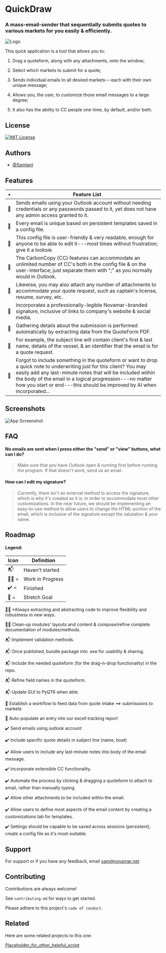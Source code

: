 # QuickDraw

### A mass-email-sender that sequentially submits quotes to various markets for you easily & efficiently.

![Logo](https://dev-to-uploads.s3.amazonaws.com/uploads/articles/th5xamgrr6se0x5ro4g6.png)

This quick application is a tool that allows you to:

1. Drag a quoteform, along with any attachments, onto the window;

2. Select which markets to submit for a quote;

3. Sends individual emails to all desired markets---each with their own unique message;

4. Allows you, the user, to customize those email messages to a large degree; 

5. It also has the ability to CC people one-time, by default, and/or both.


## License

[![MIT License](https://img.shields.io/badge/License-MIT-green.svg)](https://choosealicense.com/licenses/mit/)


## Authors

- [@Samlant](https://github.com/Samlant)


## Features
:black_small_square: | Feature List 
 ---|---
:clinking_glasses: | Sends emails using your Outlook account without needing credentials or any passwords passed to it, yet does not have any admin access granted to it.
:clinking_glasses: | Every email is unique based on persistent templates saved in a config file.
:clinking_glasses: | This config file is user-friendly & very readable, enough for anyone to be able to edit it---most times without frustration; give it a looksie.
:clinking_glasses: | The CarbonCopy (CC) features can accommodate an unlimited number of CC's both in the config file & on the user-interface; just separate them with ";" as you normally would in Outlook.
:clinking_glasses: | Likewise, you may also attach any number of attachments to accommodate your quote request, such as captain's license,  resume, survey, etc.
:clinking_glasses: | Incorporates a professionally-legible Novamar-branded signature, inclusive of links to company's website & social media.
:clinking_glasses: | Gathering details about the submission is performed automatically by extracting data from the QuoteForm PDF.
:clinking_glasses: | For example, the subject line will contain client's first & last name, details of the vessel, & an identifier that the email is for a quote request.
:clinking_glasses: | Forgot to include something in the quoteform or want to drop a quick note to underwriting just for this client? You may easily add any last-minute notes that will be included within the body of the email in a logical progression---no matter how you start or end---this should be improved by AI when incorporated...


## Screenshots

![App Screenshot](https://via.placeholder.com/468x300?text=App+Screenshot+Here)


## FAQ

#### No emails are sent when I press either the "send" or "view" buttons, what can I do?

> Make sure that you have Outlook open & running first before running the program. If that doesn't work, send us an email.

#### How can I edit my signature?

> Currently, there isn't an external method to access the signature, which is why it's created as it is: in order to accommodate most other customizations. In the near future, we should be implementing an easy-to-use method to allow users to change the HTML-portion of the email, which is inclusive of the signature except the salutation & your name.


## Roadmap
#### Legend:
Icon | Definition
---|---
:mailbox_with_mail:	| Haven't started
:rowing_man: = | Work in Progress
:heavy_check_mark: = | Finished
:muscle: = | Stretch Goal


:rowing_man: *Always extracting and abstracting code to improve flexibility and robustness in new ways.

:rowing_man: Clean-up modules' layouts and content & compose/refine complete documentation of modules/methods.

:mailbox_with_mail: Implement validation methods.

:mailbox_with_mail: Once published, bundle package into .exe for usability & sharing.

:mailbox_with_mail: Include the needed quoteform (for the drag-n-drop functionality) in the repo.

:mailbox_with_mail: Refine field names in the quoteform.

:mailbox_with_mail: Update GUI to PyQT6 when able.

:muscle: Establish a workflow to feed data from quote intake ==> submissions to markets

:muscle: Auto-populate an entry into our excell tracking report

:heavy_check_mark: Send emails using outlook account

:heavy_check_mark: Include specific quote details in subject line (name, boat)

:heavy_check_mark: Allow users to include any last-minute notes into body of the email message. 

:heavy_check_mark: Incorporate extensible CC functionality.

:heavy_check_mark: Automate the process by clicking & dragging a quoteform to attach to email, rather than manually typing.

:heavy_check_mark: Allow other attachments to be included within the email.

:heavy_check_mark: Allow users to define most aspects of the email content by creating a customizations tab for templates.

:heavy_check_mark: Settings should be capable to be saved across sessions (persistent); create a config file as it's most-suitable.


## Support

For support or if you have any feedback, email sam@novamar.net.


## Contributing

Contributions are always welcome!

See `contributing.md` for ways to get started.

Please adhere to this project's `code of conduct`.


## Related

Here are some related projects to this one:

[Placeholder_for_other_helpful_script](https://github.com/matiassingers/awesome-readme)
